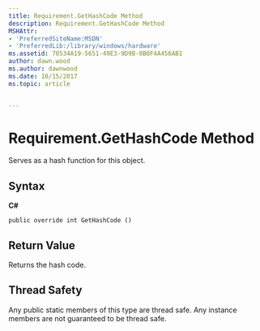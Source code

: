 ```yaml
---
title: Requirement.GetHashCode Method
description: Requirement.GetHashCode Method
MSHAttr:
- 'PreferredSiteName:MSDN'
- 'PreferredLib:/library/windows/hardware'
ms.assetid: 70534A19-5651-49E3-9D9B-0B0F4A456AB1
author: dawn.wood
ms.author: dawnwood
ms.date: 10/15/2017
ms.topic: article


---
```


# Requirement.GetHashCode Method


Serves as a hash function for this object.

## <span id="Syntax"></span><span id="syntax"></span><span id="SYNTAX"></span>Syntax


**C#**

`public override int GetHashCode ()`

## <span id="Return_Value"></span><span id="return_value"></span><span id="RETURN_VALUE"></span>Return Value


Returns the hash code.

## <span id="Thread_Safety"></span><span id="thread_safety"></span><span id="THREAD_SAFETY"></span>Thread Safety


Any public static members of this type are thread safe. Any instance members are not guaranteed to be thread safe.

 

 






